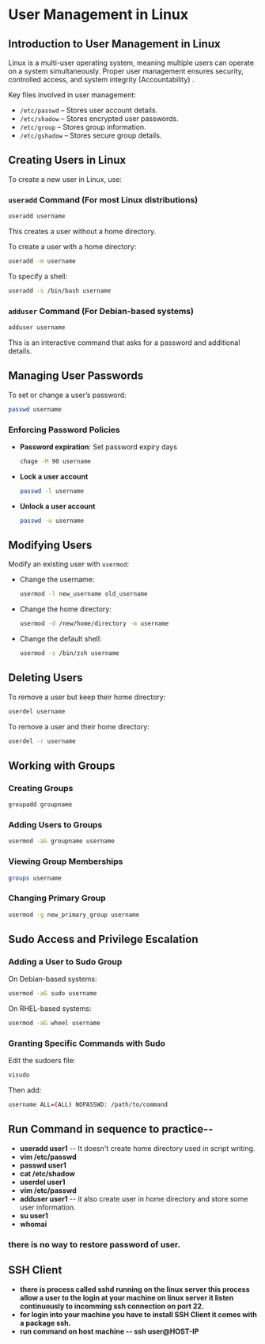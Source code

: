 # User Management in Linux

## Introduction to User Management in Linux
Linux is a multi-user operating system, meaning multiple users can operate on a system simultaneously. Proper user management ensures security, controlled access, and system integrity (Accountability) . 

Key files involved in user management:
- `/etc/passwd` – Stores user account details.
- `/etc/shadow` – Stores encrypted user passwords.
- `/etc/group` – Stores group information.
- `/etc/gshadow` – Stores secure group details.

## Creating Users in Linux
To create a new user in Linux, use:

### `useradd` Command (For most Linux distributions)
```bash
useradd username
```
This creates a user without a home directory.

To create a user with a home directory:
```bash
useradd -m username
```

To specify a shell:
```bash
useradd -s /bin/bash username
```

### `adduser` Command (For Debian-based systems)
```bash
adduser username
```
This is an interactive command that asks for a password and additional details.

## Managing User Passwords
To set or change a user’s password:
```bash
passwd username
```

### Enforcing Password Policies
- **Password expiration**: Set password expiry days
  ```bash
  chage -M 90 username
  ```
- **Lock a user account**
  ```bash
  passwd -l username
  ```
- **Unlock a user account**
  ```bash
  passwd -u username
  ```

## Modifying Users
Modify an existing user with `usermod`:
- Change the username:
  ```bash
  usermod -l new_username old_username
  ```
- Change the home directory:
  ```bash
  usermod -d /new/home/directory -m username
  ```
- Change the default shell:
  ```bash
  usermod -s /bin/zsh username
  ```

## Deleting Users
To remove a user but keep their home directory:
```bash
userdel username
```
To remove a user and their home directory:
```bash
userdel -r username
```

## Working with Groups
### Creating Groups
```bash
groupadd groupname
```

### Adding Users to Groups
```bash
usermod -aG groupname username
```

### Viewing Group Memberships
```bash
groups username
```

### Changing Primary Group
```bash
usermod -g new_primary_group username
```

## Sudo Access and Privilege Escalation
### Adding a User to Sudo Group
On Debian-based systems:
```bash
usermod -aG sudo username
```
On RHEL-based systems:
```bash
usermod -aG wheel username
```

### Granting Specific Commands with Sudo
Edit the sudoers file:
```bash
visudo
```
Then add:
```bash
username ALL=(ALL) NOPASSWD: /path/to/command
```


## Run Command in sequence to practice--
- **useradd user1** -- It doesn't create home directory used in script writing.
- **vim /etc/passwd**
- **passwd user1**
- **cat /etc/shadow**
- **userdel user1**
- **vim /etc/passwd**
- **adduser user1** -- it also create user in home directory and store some user information.
- **su user1**
- **whomai**
### there is no way to restore password of user.

## SSH Client
- **there is process called sshd running on the linux server this process allow a user  to the login at your machine on linux server it listen continuously to incomming ssh connection on port         22.**
- **for login into your machine you have to install SSH Client it comes with a package ssh.**
- **run command on host machine -- ssh user@HOST-IP**
